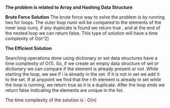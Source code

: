 **The problem is related to Array and Hashing Data Structure**

**Brute Force Solution**
The brute force way to solve the problem is by running two for loops.
The outer loop numi will be compared to the elements of the inner loop 
numj. if any duplicate is found we return true , and at the end of the nested
loop we can return false. This type of solution will have a time complexity
of O(n^2)

**The Efficient Solution**

Searching operations done using dictionary or set data structures
have a time complexity of O(1). So, if we create an empty data structure
of set or dictionary we can compare if the element is already present or not
.While starting the loop, we see if i is already in the set. If it is not in set
we add it to the set. If at anypoint we find that the i-th element is already in set
while the loop is running, we return true as it is a duplicate.
After the loop ends we return false indicating the elements are unique in the list.

The time complexity of the solution is : O(n) 